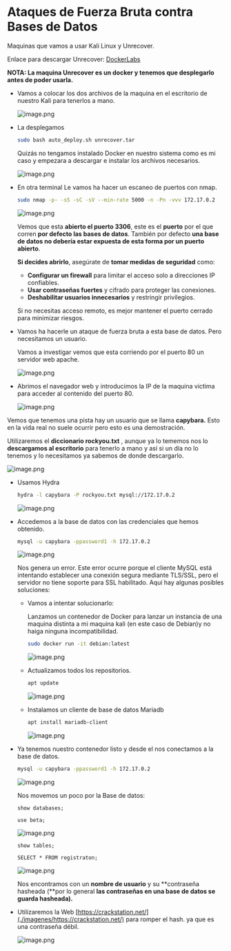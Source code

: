 # Ataques de Fuerza Bruta contra Bases de Datos

Maquinas que vamos a usar Kali Linux y Unrecover.

Enlace para descargar Unrecover: [DockerLabs](https://dockerlabs.es/)

**NOTA: La maquina Unrecover es un docker y tenemos que desplegarlo antes de poder usarla.** 

- Vamos a colocar los dos archivos de la maquina en el escritorio de nuestro Kali para tenerlos a mano.
    
    ![image.png](./imagenes/image%2094.png)
    

- La desplegamos
    
    ```bash
    sudo bash auto_deploy.sh unrecover.tar
    ```
    
    Quizás no tengamos instalado Docker en nuestro sistema como es mi caso y empezara a descargar e instalar los archivos necesarios.
    
    ![image.png](./imagenes/image%2095.png)
    
- En otra terminal Le vamos ha hacer un escaneo de puertos con nmap.
    
    ```bash
    sudo nmap -p- -sS -sC -sV --min-rate 5000 -n -Pn -vvv 172.17.0.2
    ```
    
    ![image.png](./imagenes/image%2096.png)
    
    Vemos que esta **abierto el puerto 3306**, este es el **puerto** por el que corren **por defecto las bases de datos**. También por defecto **una base de datos no debería estar expuesta de esta forma por un puerto abierto**.
    
    **Si decides abrirlo**, asegúrate de **tomar medidas** **de seguridad** como:
    
    - **Configurar un firewall** para limitar el acceso solo a direcciones IP confiables.
    - **Usar contraseñas fuertes** y cifrado para proteger las conexiones.
    - **Deshabilitar usuarios innecesarios** y restringir privilegios.
    
    Si no necesitas acceso remoto, es mejor mantener el puerto cerrado para minimizar riesgos. 
    

- Vamos ha hacerle un ataque de fuerza bruta a esta base de datos. Pero necesitamos un usuario.
    
    Vamos a investigar vemos que esta corriendo por el puerto 80 un servidor web apache.
    
    ![image.png](./imagenes/image%2097.png)
    

- Abrimos el navegador web y introducimos la IP de la maquina victima para acceder al contenido del puerto 80.
    
    ![image.png](./imagenes/image%2098.png)
    

Vemos que tenemos una pista hay un usuario que se llama **capybara.** Esto en la vida real no suele ocurrir pero esto es una demostración.

Utilizaremos el **diccionario rockyou.txt** , aunque ya lo tememos nos lo **descargamos al escritorio** para tenerlo a mano y así si un día no lo tenemos y lo necesitamos ya sabemos de donde descargarlo.

![image.png](./imagenes/image%2099.png)

- Usamos Hydra
    
    ```bash
    hydra -l capybara -P rockyou.txt mysql://172.17.0.2
    ```
    
    ![image.png](./imagenes/image%20100.png)
    
- Accedemos a la base de datos con las credenciales que hemos obtenido.
    
    ```bash
    mysql -u capybara -ppassword1 -h 172.17.0.2
    ```
    
    ![image.png](./imagenes/image%20101.png)
    
    Nos genera un error. Este error ocurre porque el cliente MySQL está intentando establecer una conexión segura mediante TLS/SSL, pero el servidor no tiene soporte para SSL habilitado. Aquí hay algunas posibles soluciones:
    
    - Vamos a intentar solucionarlo:
        
        Lanzamos un contenedor de Docker para lanzar un instancia de una maquina distinta a mi maquina kali (en este caso de Debian)y no haiga ninguna incompatibilidad.
        
        ```bash
        sudo docker run -it debian:latest
        ```
        
        ![image.png](./imagenes/image%20102.png)
        
    - Actualizamos todos los repositorios.
        
        ```bash
        apt update
        ```
        
        ![image.png](./imagenes/image%20103.png)
        
    
    - Instalamos un cliente de base de datos Mariadb
        
        ```bash
        apt install mariadb-client
        ```
        
        ![image.png](./imagenes/image%20104.png)
        

- Ya tenemos nuestro contenedor listo y desde el nos conectamos a la base de datos.
    
    ```bash
    mysql -u capybara -ppassword1 -h 172.17.0.2
    ```
    
    ![image.png](./imagenes/image%20105.png)
    
    Nos movemos un poco por la Base de datos:
    
    `show databases;`
    
    `use beta;`
    
    ![image.png](./imagenes/image%20106.png)
    
    `show tables;`
    
    `SELECT * FROM registraton;`
    
    ![image.png](./imagenes/image%20107.png)
    
    Nos encontramos con un **nombre de usuario** y su **contraseña hasheada (**por lo general **las contraseñas en una base de datos se guarda hasheada).**
    
- Utilizaremos la Web [https://crackstation.net/](./imagenes/https://crackstation.net/) para romper el hash. ya que es una contraseña débil.
    
    ![image.png](./imagenes/image%20108.png)
